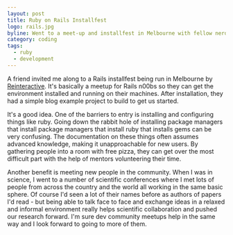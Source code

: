 ```yaml
---
layout: post
title: Ruby on Rails Installfest
logo: rails.jpg
byline: Went to a meet-up and installfest in Melbourne with fellow nerds.
category: coding
tags:
  - ruby
  - development
---
```


A friend invited me along to a Rails installfest being run in Melbourne by [Reinteractive](https://reinteractive.net/). It's basically a meetup for Rails n00bs so they can get the environment installed and running on their machines. After installation, they had a simple blog example project to build to get us started.

It's a good idea. One of the barriers to entry is installing and configuring things like ruby. Going down the rabbit hole of installing package managers that install package managers that install ruby that installs gems can be very confusing. The documentation on these things often assumes advanced knowledge, making it unapproachable for new users. By gathering people into a room with free pizza, they can get over the most difficult part with the help of mentors volunteering their time.

Another benefit is meeting new people in the community. When I was in science, I went to a number of scientific conferences where I met lots of people from across the country and the world all working in the same basic sphere. Of course I'd seen a lot of their names before as authors of papers I'd read - but being able to talk face to face and exchange ideas in a relaxed and informal environment really helps scientific collaboration and pushed our research forward. I'm sure dev community meetups help in the same way and I look forward to going to more of them.
